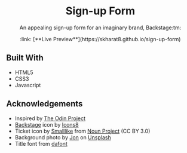 <h1 align="center">Sign-up Form</h1>

<p align="center">An appealing sign-up form for an imaginary brand, Backstage:tm:</p>
<p align="center">:link: [**Live Preview**](https://skharat8.github.io/sign-up-form)</p>

## Built With

- HTML5
- CSS3
- Javascript

## Acknowledgements

- Inspired by [The Odin Project](https://www.theodinproject.com/lessons/node-path-intermediate-html-and-css-sign-up-form)
- [Backstage](https://icons8.com/icon/jRiPEnrpKOJZ/red-carpet) icon by [Icons8](https://icons8.com/)
- Ticket icon by [Smalllike](https://thenounproject.com/smalllike/) from <a href="https://thenounproject.com/browse/icons/term/ticket/" target="_blank" title="Ticket Icons">Noun Project</a> (CC BY 3.0)
- Background photo by [Jon](https://unsplash.com/@j_mk18) on [Unsplash](https://unsplash.com/photos/r8AFUpRp0J0)
- Title font from [dafont](https://www.dafont.com/black-streamer.font)

